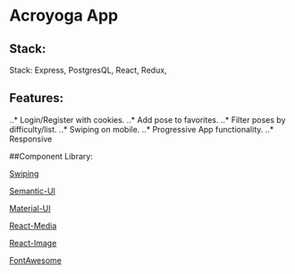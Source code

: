 # Acroyoga App

## Stack:
Stack: Express, PostgresQL, React, Redux,

## Features:
..* Login/Register with cookies.
..* Add pose to favorites.
..* Filter poses by difficulty/list.
..* Swiping on mobile. 
..* Progressive App functionality.
..* Responsive


##Component Library:

[Swiping](https://github.com/voronianski/react-swipe)

[Semantic-UI](https://react.semantic-ui.com/)

[Material-UI](http://material-ui.com/)

[React-Media](https://github.com/reacttraining/react-media)

[React-Image](https://github.com/yuanyan/react-image)

[FontAwesome](http://fontawesome.io/)



